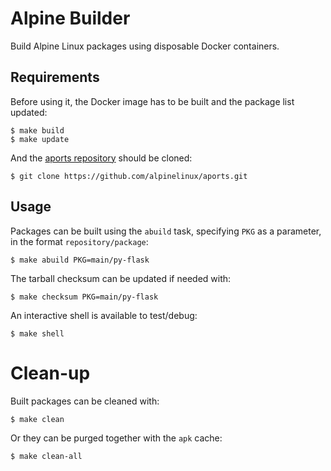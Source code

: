 Alpine Builder
==============

Build Alpine Linux packages using disposable Docker containers.

## Requirements

Before using it, the Docker image has to be built and the package list updated:

    $ make build
    $ make update

And the [aports repository][aports] should be cloned:

    $ git clone https://github.com/alpinelinux/aports.git

## Usage

Packages can be built using the `abuild` task, specifying `PKG` as a parameter, in the format `repository/package`:

    $ make abuild PKG=main/py-flask

The tarball checksum can be updated if needed with:

    $ make checksum PKG=main/py-flask

An interactive shell is available to test/debug:

    $ make shell

# Clean-up

Built packages can be cleaned with:

    $ make clean

Or they can be purged together with the `apk` cache:

    $ make clean-all


[aports]: https://github.com/alpinelinux/aports
